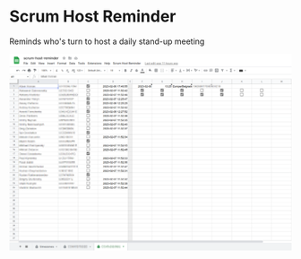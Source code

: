 # Scrum Host Reminder
Reminds who's turn to host a daily stand-up meeting

![Scrum Host Reminder](scrum-host-reminder.png)
